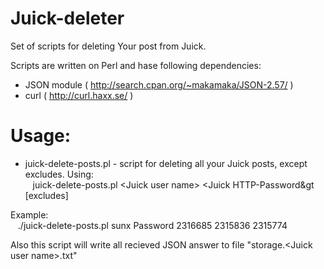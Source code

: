 Juick-deleter
=============

Set of scripts for deleting Your post from Juick.

Scripts are written on Perl and hase following dependencies:
* JSON module ( http://search.cpan.org/~makamaka/JSON-2.57/ )
* curl ( http://curl.haxx.se/ )

Usage:
======

* juick-delete-posts.pl - script for deleting all your Juick posts, except excludes. Using:<br />
	&nbsp;&nbsp;&nbsp;juick-delete-posts.pl &lt;Juick user name&gt; &lt;Juick HTTP-Password&gt [excludes]

Example:<br />
	&nbsp;&nbsp;&nbsp;./juick-delete-posts.pl sunx Password 2316685 2315836 2315774
	
Also this script will write all recieved JSON answer to file "storage.&lt;Juick user name&gt;.txt"
